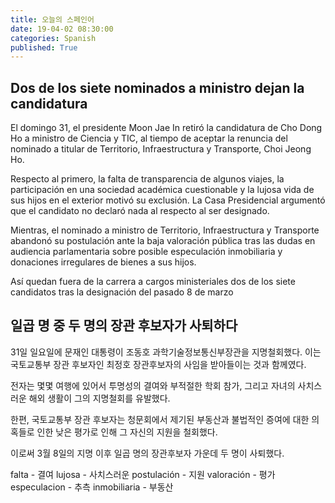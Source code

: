 ```yaml
---
title: 오늘의 스페인어
date: 19-04-02 08:30:00
categories: Spanish
published: True
---
```


## Dos de los siete nominados a ministro dejan la candidatura

El domingo 31, el presidente Moon Jae In retiró la candidatura de Cho Dong Ho a ministro de Ciencia y TIC, al tiempo de aceptar la renuncia del nominado a titular de Territorio, Infraestructura y Transporte, Choi Jeong Ho.

Respecto al primero, la falta de transparencia de algunos viajes, la participación en una sociedad académica cuestionable y la lujosa vida de sus hijos en el exterior motivó su exclusión. La Casa Presidencial argumentó que el candidato no declaró nada al respecto al ser designado.  

Mientras, el nominado a ministro de Territorio, Infraestructura y Transporte abandonó su postulación ante la baja valoración pública tras las dudas en audiencia parlamentaria sobre posible especulación inmobiliaria y donaciones irregulares de bienes a sus hijos.

Así quedan fuera de la carrera a cargos ministeriales dos de los siete candidatos tras la designación del pasado 8 de marzo

## 일곱 명 중 두 명의 장관 후보자가 사퇴하다

31일 일요일에 문재인 대통령이 조동호 과학기술정보통신부장관을 지명철회했다. 이는 국토교통부 장관 후보자인 최정호 장관후보자의 사임을 받아들이는 것과 함께였다.  

전자는 몇몇 여행에 있어서 투명성의 결여와 부적절한 학회 참가, 그리고 자녀의 사치스러운 해외 생활이 그의 지명철회를 유발했다.  

한편, 국토교통부 장관 후보자는 청문회에서 제기된 부동산과 불법적인 증여에 대한 의혹들로 인한 낮은 평가로 인해 그 자신의 지원을 철회했다.  

이로써 3월 8일의 지명 이후 일곱 명의 장관후보자 가운데 두 명이 사퇴했다.  


falta - 결여
lujosa - 사치스러운
postulación - 지원
valoración - 평가
especulacion - 추측
inmobiliaria - 부동산
